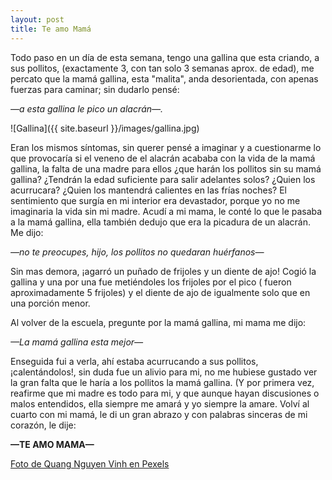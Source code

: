 ```yaml
---
layout: post
title: Te amo Mamá
---
```


Todo paso en un día de esta semana, tengo una gallina que esta criando, a sus pollitos, (exactamente 3, con tan solo 3 semanas aprox. de edad), me percato que la mamá gallina, esta "malita", anda desorientada, con apenas fuerzas para caminar; sin dudarlo pensé:

*—a esta gallina le pico un alacrán—.*

![Gallina]({{ site.baseurl }}/images/gallina.jpg)


Eran los mismos síntomas, sin querer pensé a imaginar y a cuestionarme lo que provocaría si el veneno de el alacrán acababa con la vida de la mamá gallina, la falta de una madre para ellos ¿que harán los pollitos sin su mamá gallina? ¿Tendrán la edad suficiente para salir adelantes solos? ¿Quien los acurrucara? ¿Quien los mantendrá calientes en las frías noches?
El sentimiento que surgía en mi interior era devastador, porque yo no me imaginaria la vida sin mi madre.
Acudí a mi mama, le conté lo que le pasaba a la mamá gallina, ella también dedujo que era la picadura de un alacrán.
Me dijo:

*—no te preocupes, hijo, los pollitos no quedaran huérfanos—*

Sin mas demora, ¡agarró un puñado de frijoles y un diente de ajo! Cogió la gallina y una por una fue metiéndoles los frijoles por el pico ( fueron aproximadamente 5 frijoles) y el diente de ajo de igualmente solo que en una porción menor.

Al volver de la escuela, pregunte por la mamá gallina, mi mama me dijo:

*—La mamá gallina esta mejor—*

Enseguida fui a verla, ahí estaba acurrucando a sus pollitos, ¡calentándolos!, sin duda fue un alivio para mi, no me hubiese gustado ver la gran falta que le haría a los pollitos la mamá gallina. (Y por primera vez, reafirme que mi madre es todo para mi, y que aunque hayan discusiones o malos entendidos, ella siempre me amará y yo siempre la amare.
Volví al cuarto con mi mamá, le di un gran abrazo y con palabras sinceras de mi corazón, le dije:

**—TE AMO MAMA—**


[Foto de Quang Nguyen Vinh en Pexels](https://www.pexels.com/es-es/foto/gallina-marron-y-negra-con-pio-de-pollito-al-aire-libre-2134246/ "Foto de Quang Nguyen Vinh en Pexels")
